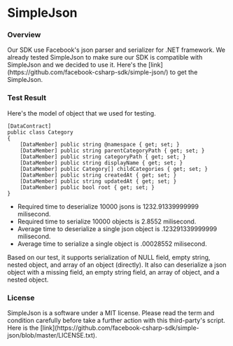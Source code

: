 <h1> SimpleJson </h1>
<h3> Overview </h3>
Our SDK use Facebook's json parser and serializer for .NET framework. We already tested SimpleJson to make sure our SDK is compatible with SimpleJson and we decided to use it. Here's the [link](https://github.com/facebook-csharp-sdk/simple-json/) to get the SimpleJson.
<h3> Test Result </h3>
Here's the model of object that we used for testing. 
<!-- language lang-cs -->

    [DataContract]
    public class Category
    { 
        [DataMember] public string @namespace { get; set; } 
        [DataMember] public string parentCategoryPath { get; set; } 
        [DataMember] public string categoryPath { get; set; } 
        [DataMember] public string displayName { get; set; } 
        [DataMember] public Category[] childCategories { get; set; } 
        [DataMember] public string createdAt { get; set; } 
        [DataMember] public string updatedAt { get; set; } 
        [DataMember] public bool root { get; set; } 
    }

* Required time to deserialize 10000 jsons is 1232.91339999999 milisecond.
* Required time to serialize 10000 objects is 2.8552 milisecond.
* Average time to deserialize a single json object is .123291339999999 milisecond.
* Average time to serialize a single object is .00028552 milisecond.

Based on our test, it supports serialization of NULL field, empty string, nested object, and array of an object (directly). It also can deserialize a json object with a missing field, an empty string field, an array of object, and a nested object.
<h3> License </h3>
SimpleJson is a software under a MIT license. Please read the term and condition carefully before take a further action with this third-party's script. Here is the [link](https://github.com/facebook-csharp-sdk/simple-json/blob/master/LICENSE.txt).